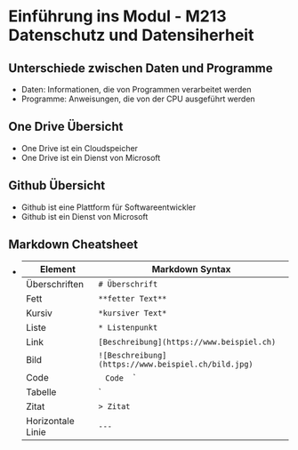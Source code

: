 # Einführung ins Modul - M213 Datenschutz und Datensiherheit

## Unterschiede zwischen Daten und Programme

- Daten: Informationen, die von Programmen verarbeitet werden
- Programme: Anweisungen, die von der CPU ausgeführt werden

## One Drive Übersicht

- One Drive ist ein Cloudspeicher
- One Drive ist ein Dienst von Microsoft

## Github Übersicht

- Github ist eine Plattform für Softwareentwickler
- Github ist ein Dienst von Microsoft

## Markdown Cheatsheet

- | Element | Markdown Syntax |
  | ------- | --------------- |
  | Überschriften | `# Überschrift` |
  | Fett | `**fetter Text**` |
  | Kursiv | `*kursiver Text*` |
  | Liste | `* Listenpunkt` |
  | Link | `[Beschreibung](https://www.beispiel.ch)` |
  | Bild | `![Beschreibung](https://www.beispiel.ch/bild.jpg)` |
  | Code | ` ` `Code` ` ` ` |
  | Tabelle | `| Spalte 1 | Spalte 2 |` |
  | Zitat | `> Zitat` |
  | Horizontale Linie | `---` |

